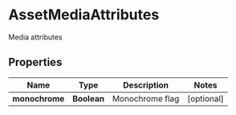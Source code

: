 

# AssetMediaAttributes

Media attributes

## Properties

| Name | Type | Description | Notes |
|------------ | ------------- | ------------- | -------------|
|**monochrome** | **Boolean** | Monochrome flag |  [optional] |



